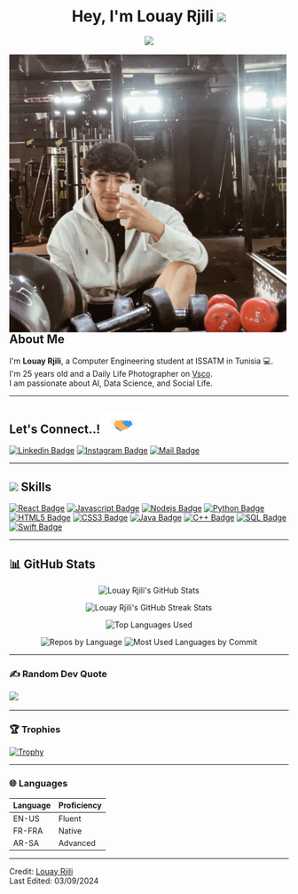 <h1 align="center"><b>Hey, I'm Louay Rjili </b><img src="https://media.giphy.com/media/hvRJCLFzcasrR4ia7z/giphy.gif" width="35"></h1>
<p align="center">
  <a href="https://github.com/DenverCoder1/readme-typing-svg"><img src="https://readme-typing-svg.herokuapp.com?font=Time+New+Roman&color=cyan&size=25&center=true&vCenter=true&width=600&height=100&lines=Hey!+It's+Louay+Rjili..&hearts;++;Self-taught+Full+Stack+Web+Developer,;Software-Engineer,;Love+to+learn+new+stuffs..<3"></a>
</p>

<!-- Profile Picture -->
<img title="My Avatar" align="left" src="461074563_1270797177612700_8700378667509927332_n.jpg" width="500px" alt="hi">

## **About Me**

I'm **Louay Rjili**, a Computer Engineering student at ISSATM in Tunisia 💻.  
I'm 25 years old and a Daily Life Photographer on [Vsco](https://vsco.co/yallou007).  
I am passionate about AI, Data Science, and Social Life.  

---

## <b>Let's Connect..!</b><img src="https://github.com/0xAbdulKhalid/0xAbdulKhalid/raw/main/assets/mdImages/handshake.gif" width="80">

[![Linkedin Badge](https://img.shields.io/badge/-LouayRjili-0e76a8?style=flat&labelColor=0e76a8&logo=linkedin&logoColor=white)](https://www.linkedin.com/in/louay-rjili-26401a33a/) 
[![Instagram Badge](https://img.shields.io/badge/-@LouayRjili-e84393?style=flat&labelColor=e84393&logo=instagram&logoColor=white)](https://www.instagram.com/louuuu007/) 
[![Mail Badge](https://img.shields.io/badge/-LouayRjili-c0392b?style=flat&labelColor=c0392b&logo=gmail&logoColor=white)](mailto:louay.rjilii@gmail.com)

---

## <img src="https://media2.giphy.com/media/QssGEmpkyEOhBCb7e1/giphy.gif?cid=ecf05e47a0n3gi1bfqntqmob8g9aid1oyj2wr3ds3mg700bl&rid=giphy.gif" width="25"><b> Skills</b>

[![React Badge](https://img.shields.io/badge/-React-61DBFB?style=for-the-badge&labelColor=black&logo=react&logoColor=61DBFB)](#) 
[![Javascript Badge](https://img.shields.io/badge/-Javascript-F0DB4F?style=for-the-badge&labelColor=black&logo=javascript&logoColor=F0DB4F)](#) 
[![Nodejs Badge](https://img.shields.io/badge/-Nodejs-3C873A?style=for-the-badge&labelColor=black&logo=node.js&logoColor=3C873A)](#) 
[![Python Badge](https://img.shields.io/badge/-Python-3776AB?style=for-the-badge&labelColor=black&logo=python&logoColor=white)](#)  
[![HTML5 Badge](https://img.shields.io/badge/-HTML5-E34F26?style=for-the-badge&labelColor=black&logo=html5&logoColor=E34F26)](#) 
[![CSS3 Badge](https://img.shields.io/badge/-CSS3-1572B6?style=for-the-badge&labelColor=black&logo=css3&logoColor=1572B6)](#) 
[![Java Badge](https://img.shields.io/badge/-Java-ED8B00?style=for-the-badge&labelColor=black&logo=java&logoColor=ED8B00)](#)
[![C++ Badge](https://img.shields.io/badge/-C++-00599C?style=for-the-badge&labelColor=black&logo=c%2B%2B&logoColor=00599C)](#)
[![SQL Badge](https://img.shields.io/badge/-SQL-4479A1?style=for-the-badge&labelColor=black&logo=mysql&logoColor=4479A1)](#)
[![Swift Badge](https://img.shields.io/badge/-Swift-FA7343?style=for-the-badge&labelColor=black&logo=swift&logoColor=FA7343)](#)

---

## 📊 **GitHub Stats**

<p align="center">
  <img src="https://github-readme-stats.vercel.app/api?username=LouayRjili&show_icons=true&theme=radical&count_private=true&hide_title=true&hide_border=true" alt="Louay Rjili's GitHub Stats" />
</p>

<p align="center">
  <img src="https://github-readme-streak-stats.herokuapp.com?user=LouayRjili&theme=radical&hide_border=true" alt="Louay Rjili's GitHub Streak Stats" />
</p>

<p align="center">
  <img src="https://github-readme-stats.vercel.app/api/top-langs/?username=LouayRjili&layout=compact&theme=radical&langs_count=10&hide_border=true" alt="Top Languages Used" />
</p>

<p align="center">
  <img src="https://github-profile-summary-cards.vercel.app/api/cards/repos-per-language?username=LouayRjili&theme=radical" alt="Repos by Language" />
  <img src="https://github-profile-summary-cards.vercel.app/api/cards/most-commit-language?username=LouayRjili&theme=radical" alt="Most Used Languages by Commit" />
</p>

---

### ✍️ **Random Dev Quote**
![](https://quotes-github-readme.vercel.app/api?type=horizontal&theme=radical)

---

### 🏆 **Trophies**
[![Trophy](https://github-profile-trophy.vercel.app/?username=LouayRjili&theme=nord&row=1&column=7&margin-w=15)](https://github.com/ryo-ma/github-profile-trophy)

---

### 🌐 **Languages**
| Language | Proficiency                                                                                     |
|----------|-------------------------------------------------------------------------------------------------|
| EN-US    | Fluent                                                                                         |
| FR-FRA   | Native                                                                                         |
| AR-SA    | Advanced                                                                                       |

---

Credit: [Louay Rjili](https://github.com/Louay007)  
Last Edited: 03/09/2024

